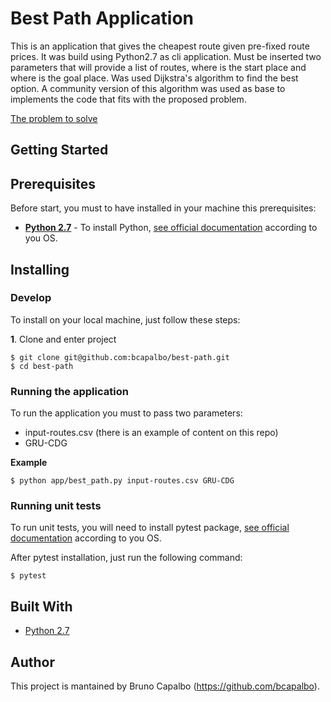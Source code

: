 # Best Path Application

This is an application that gives the cheapest route given pre-fixed route prices. It was build using Python2.7 as cli application. Must be inserted two parameters that will provide a list of routes, where is the start place and where is the goal place. Was used Dijkstra's algorithm to find the best option. A community version of this algorithm was used as base to implements the code that fits with the proposed problem.

[The problem to solve](https://github.com/bcapalbo/best-path/blob/develop/SPECIFICATION.md)

## Getting Started

## Prerequisites

Before start, you must to have installed in your machine this prerequisites:
* **[Python 2.7](https://www.python.org/)** -
To install Python, [see official documentation](https://wiki.python.org/moin/BeginnersGuide/Download) according to you OS.

## Installing

### Develop

To install on your local machine, just follow these steps:

**1**. Clone and enter project
```
$ git clone git@github.com:bcapalbo/best-path.git
$ cd best-path
```

### Running the application

To run the application you must to pass two parameters:
- input-routes.csv (there is an example of content on this repo)
- GRU-CDG

**Example**
```
$ python app/best_path.py input-routes.csv GRU-CDG
```

### Running unit tests

To run unit tests, you will need to install pytest package, [see official documentation](https://docs.pytest.org/en/latest/getting-started.html#getstarted) according to you OS.

After pytest installation, just run the following command:

```
$ pytest
```

## Built With

* [Python 2.7](https://www.python.org/)

## Author

This project is mantained by Bruno Capalbo (https://github.com/bcapalbo).
